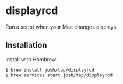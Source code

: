 # displayrcd

Run a script when your Mac changes displays.

## Installation

Install with Hombrew.

```
$ brew install josh/tap/displayrcd
$ brew services start josh/tap/displayrcd
```
